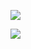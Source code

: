 

![](http://centus.be/screens/Code_2020-09-09_13-16-45.jpg)

![](http://centus.be/screens/Code_2020-09-09_13-17-57.jpg)



